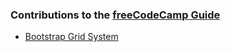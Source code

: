 ### Contributions to the [freeCodeCamp Guide](https://guide.freecodecamp.org)

* [Bootstrap Grid System](https://guide.freecodecamp.org/bootstrap/bootstrap-grid-system)
